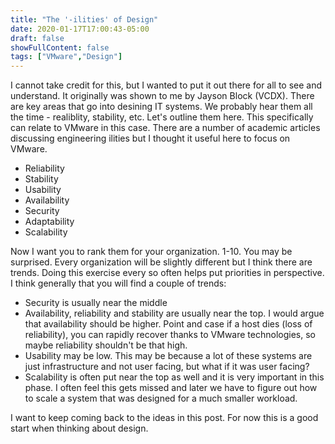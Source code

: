 ```yaml
---
title: "The '-ilities' of Design"
date: 2020-01-17T17:00:43-05:00
draft: false
showFullContent: false
tags: ["VMware","Design"]
---
```


I cannot take credit for this, but I wanted to put it out there for all to see and understand. It originally was shown to me by Jayson Block (VCDX). There are key areas that go into desining IT systems. We probably hear them all the time - realiblity, stability, etc. Let's outline them here. This specifically can relate to VMware in this case. There are a number of academic articles discussing engineering ilities but I thought it useful here to focus on VMware.

- Reliability
- Stability
- Usability
- Availability
- Security
- Adaptability
- Scalability

Now I want you to rank them for your organization. 1-10. You may be surprised. Every organization will be slightly different but I think there are trends. Doing this exercise every so often helps put priorities in perspective. I think generally that you will find a couple of trends:
- Security is usually near the middle
- Availability, reliability and stability are usually near the top. I would argue that availability should be higher. Point and case if a host dies (loss of reliability), you can rapidly recover thanks to VMware technologies, so maybe reliability shouldn't be that high.
- Usability may be low. This may be because a lot of these systems are just infrastructure and not user facing, but what if it was user facing?
- Scalability is often put near the top as well and it is very important in this phase. I often feel this gets missed and later we have to figure out how to scale a system that was designed for a much smaller workload. 

I want to keep coming back to the ideas in this post. For now this is a good start when thinking about design.  